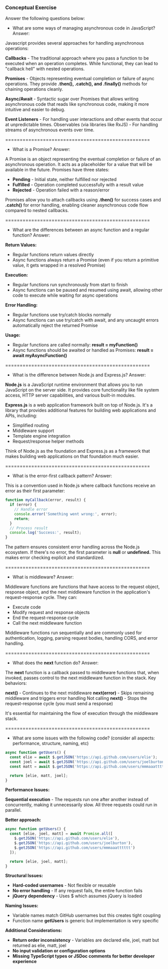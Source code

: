 ### Conceptual Exercise

Answer the following questions below:

- What are some ways of managing asynchronous code in JavaScript?
Answer: 

Javascript provides several approaches for handling asynchronous operations: 

__Callbacks__ - The traditional approach where you pass a function to be executed when an operation completes. While functional, they can lead to "callback hell" with nested operations.

__Promises__ - Objects representing eventual completion or failure of async operations. They provide **.then(), .catch(), and .finally()** methods for chaining operations cleanly.

__Async/Await__ - Syntactic sugar over Promises that allows writing asynchronous code that reads like synchronous code, making it more intuitive and easier to debug.

__Event Listeners__ - For handling user interactions and other events that occur at unpredictable times.
Observables (via libraries like RxJS) - For handling streams of asynchronous events over time.

==================================================

- What is a Promise?
Answer: 

A Promise is an object representing the eventual completion or failure of an asynchronous operation. It acts as a placeholder for a value that will be available in the future. Promises have three states:

* __Pending__   - Initial state, neither fulfilled nor rejected
* __Fulfilled__ - Operation completed successfully with a result value
* __Rejected__  - Operation failed with a reason/error

Promises allow you to attach callbacks using **.then()** for success cases and **.catch()** for error handling, enabling cleaner asynchronous code flow compared to nested callbacks.

==================================================

- What are the differences between an async function and a regular function?
Answer: 

__Return Values:__

* Regular functions return values directly
* Async functions always return a Promise (even if you return a primitive value, it gets wrapped in a resolved Promise)

__Execution:__

* Regular functions run synchronously from start to finish
* Async functions can be paused and resumed using await, allowing other code to execute while waiting for async operations

__Error Handling:__

* Regular functions use try/catch blocks normally
* Async functions can use try/catch with await, and any uncaught errors automatically reject the returned Promise

__Usage:__

* Regular functions are called normally: **result = myFunction()**
* Async functions should be awaited or handled as Promises: **result = await myAsyncFunction()**


==================================================

- What is the difference between Node.js and Express.js?
Answer: 

__Node.js__ is a JavaScript runtime environment that allows you to run JavaScript on the server side. It provides core functionality like file system access, HTTP server capabilities, and various built-in modules.

__Express.js__ is a web application framework built on top of Node.js. It's a library that provides additional features for building web applications and APIs, including:

* Simplified routing
* Middleware support
* Template engine integration
* Request/response helper methods

Think of Node.js as the foundation and Express.js as a framework that makes building web applications on that foundation much easier.

==================================================

- What is the error-first callback pattern?
Answer: 

This is a convention used in Node.js where callback functions receive an error as their first parameter:

```js
function myCallback(error, result) {
  if (error) {
    // Handle error
    console.error('Something went wrong:', error);
    return;
  }
  // Process result
  console.log('Success:', result);
}
```

The pattern ensures consistent error handling across the Node.js ecosystem. If there's no error, the first parameter is __null__ or __undefined.__ This makes error checking explicit and standardized.

==================================================

- What is middleware?
Answer: 

Middleware functions are functions that have access to the request object, response object, and the next middleware function in the application's request-response cycle. They can:

* Execute code
* Modify request and response objects
* End the request-response cycle
* Call the next middleware function

Middleware functions run sequentially and are commonly used for authentication, logging, parsing request bodies, handling CORS, and error handling.

==================================================

- What does the __next__ function do?
Answer: 

The __next__ function is a callback passed to middleware functions that, when invoked, passes control to the next middleware function in the stack. Key behaviors:

__next()__ - Continues to the next middleware
__next(error)__ - Skips remaining middleware and triggers error handling
Not calling __next()__ - Stops the request-response cycle (you must send a response)

It's essential for maintaining the flow of execution through the middleware stack.

==================================================

- What are some issues with the following code? (consider all aspects: performance, structure, naming, etc)

```js
async function getUsers() {
  const elie = await $.getJSON('https://api.github.com/users/elie');
  const joel = await $.getJSON('https://api.github.com/users/joelburton');
  const matt = await $.getJSON('https://api.github.com/users/mmmaaatttttt');

  return [elie, matt, joel];
}
```
__Performance Issues:__

__Sequential execution__ - The requests run one after another instead of concurrently, making it unnecessarily slow. All three requests could run in parallel.

__Better approach:__

```js
async function getUsers() {
  const [elie, joel, matt] = await Promise.all([
    $.getJSON('https://api.github.com/users/elie'),
    $.getJSON('https://api.github.com/users/joelburton'),
    $.getJSON('https://api.github.com/users/mmmaaatttttt')
  ]);

  return [elie, joel, matt];
}
```
__Structural Issues:__

* __Hard-coded usernames__ - Not flexible or reusable
* __No error handling__    - If any request fails, the entire function fails
* __jQuery dependency__    - Uses $ which assumes jQuery is loaded

__Naming Issues:__

* Variable names match GitHub usernames but this creates tight coupling
* Function name __getUsers__ is generic but implementation is very specific

__Additional Considerations:__

* __Return order inconsistency__ - Variables are declared elie, joel, matt but returned as elie, matt, joel
* __No input validation or configuration options__
* __Missing TypeScript types or JSDoc comments for better developer experience__



